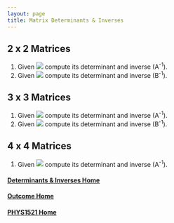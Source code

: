 ```yaml
---
layout: page
title: Matrix Determinants & Inverses
---
```

## 2 x 2 Matrices
1.	Given <img src="https://latex.codecogs.com/svg.latex?\large&space;A=\left[\begin{array}{cc}2&3\\-4&1\end{array}\right]"/> compute its determinant and inverse (A<sup>-1</sup>).
2.	Given <img src="https://latex.codecogs.com/svg.latex?\large&space;B=\left[\begin{array}{cc}3&1\\2&-5\end{array}\right]"/> compute its determinant and inverse (B<sup>-1</sup>).

## 3 x 3 Matrices
1. Given <img src="https://latex.codecogs.com/svg.latex?\large&space;A=\left[\begin{array}{ccc}2&0&5\\0&3&-4\\0&0&1\end{array}\right]"/> compute its determinant and inverse (A<sup>-1</sup>).
2. Given <img src="https://latex.codecogs.com/svg.latex?\large&space;B=\left[\begin{array}{ccc}0.5&0&-6\\0&2&3\\0&0&1\end{array}\right]"/> compute its determinant and inverse (B<sup>-1</sup>).

## 4 x 4 Matrices
1. Given <img src="https://latex.codecogs.com/svg.latex?\large&space;A=\left[\begin{array}{cccc}4&0&0&-2\\0&-3&0&3\\0&0&1&6\\0&0&0&1\end{array}\right]"/> compute its determinant and inverse (A<sup>-1</sup>).

#### [Determinants & Inverses Home](determinants.md)
#### [Outcome Home](index.md)
#### [PHYS1521 Home](../)